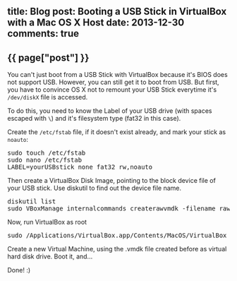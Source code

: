 title: Blog
post: Booting a USB Stick in VirtualBox with a Mac OS X Host
date: 2013-12-30
comments: true
---

## {{ page["post"] }}
<!--%
from datetime import datetime
date = datetime.strptime(page["date"], "%Y-%m-%d").strftime("%B %d, %Y")
print "*Posted at %s.*" % date
%-->

You can't just boot from a USB Stick with VirtualBox because it's BIOS does not support USB.
However, you can still get it to boot from USB.
But first, you have to convince OS X not to remount your USB Stick everytime it's `/dev/diskX` file is accessed.

To do this, you need to know the Label of your USB drive (with spaces escaped with `\`) and it's filesystem type (fat32 in this case).

Create the `/etc/fstab` file, if it doesn't exist already, and mark your stick as `noauto`:

<pre class="sh_sh">
sudo touch /etc/fstab
sudo nano /etc/fstab
LABEL=yourUSBstick none fat32 rw,noauto
</pre>

Then create a VirtualBox Disk Image, pointing to the block device file of your USB stick. Use diskutil to find out the device file name.

<pre class="sh_sh">
diskutil list
sudo VBoxManage internalcommands createrawvmdk -filename rawUsbStick.vmdk -rawdisk /dev/diskX
</pre>

Now, run VirtualBox as root

<pre class="sh_sh">
sudo /Applications/VirtualBox.app/Contents/MacOS/VirtualBox
</pre>

Create a new Virtual Machine, using the .vmdk file created before as virtual hard disk drive. Boot it, and...

Done! :)
